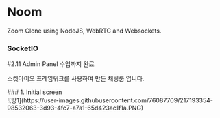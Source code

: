 # Noom 
Zoom Clone using NodeJS, WebRTC and Websockets. <br/>
<div>
    <h3>SocketIO</h3>
    <p>#2.11 Admin Panel 수업까지 완료</p>
    <p>소켓아이오 프레임워크를 사용하여 만든 채팅룸 입니다.</p>
</div>
### 1. Initial screen <br/>
![방1](https://user-images.githubusercontent.com/76087709/217193354-98532063-3d93-4fc7-a7a1-65d423ac1f1a.PNG)


